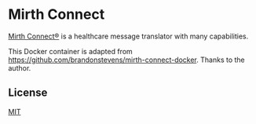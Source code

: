 # Mirth Connect

[Mirth Connect&reg;](https://www.mirth.com) is a healthcare message translator with many capabilities.

This Docker container is adapted from https://github.com/brandonstevens/mirth-connect-docker. Thanks to the author.

## License

[MIT](http://opensource.org/licenses/MIT)
